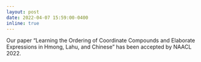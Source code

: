 ```yaml
---
layout: post
date: 2022-04-07 15:59:00-0400
inline: true
---
```


Our paper “Learning the Ordering of Coordinate Compounds and Elaborate Expressions in Hmong, Lahu, and Chinese” has been accepted by NAACL 2022.